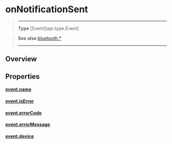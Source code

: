 # onNotificationSent

> --------------------- ------------------------------------------------------------------------------------------
> __Type__              [Event][api.type.Event]


> __See also__          [bluetooth.*](/plugin/bluetooth.md)
> --------------------- ------------------------------------------------------------------------------------------

## Overview

## Properties

#### [event.name](/plugin/bluetooth/type/Server/event/onNotificationSent/name.md)

#### [event.isError](/plugin/bluetooth/type/Server/event/onNotificationSent/isError.md)

#### [event.errorCode](/plugin/bluetooth/type/Server/event/onNotificationSent/errorCode.md)

#### [event.errorMessage](/plugin/bluetooth/type/Server/event/onNotificationSent/errorMessage.md)

#### [event.device](/plugin/bluetooth/type/Server/event/onNotificationSent/device.md)